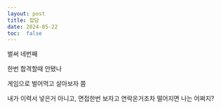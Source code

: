 ```yaml
---
layout: post
title: 잡담
date: 2024-05-22
toc:  false
---
```


벌써 네번째

한번 합격할때 안됐나

게임으로 벌어먹고 살아보자 쫌

내가 이력서 넣은거 아니고, 면접한번 보자고 연락온거조차 떨어지면 나는 어쩌지?
